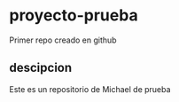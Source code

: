 # proyecto-prueba
Primer repo creado en github

## descipcion
Este es un repositorio de Michael de prueba

